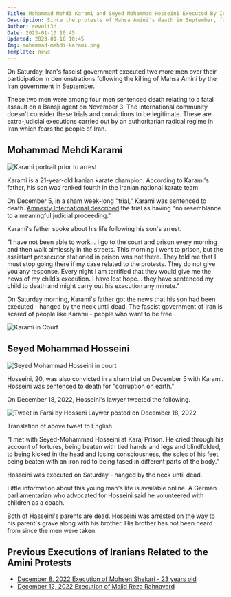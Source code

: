 ```yaml
---
Title: Mohammad Mehdi Karami and Seyed Mohammad Hosseini Executed By Iran's Fascist Government
Description: Since the protests of Mahsa Amini's death in September, four men have been executed.
Author: revolt3d
Date: 2023-01-10 10:45
Updated: 2023-01-10 10:45
Img: mohammad-mehdi-karami.png
Template: news
---
```

On Saturday, Iran's fascist government executed two more men over their participation in demonstrations following the killing of Mahsa Amini by the Iran government in September.

These two men were among four men sentenced death relating to a fatal assault on a Bansji agent on November 3. The international community doesn't consider these trials and convictions to be legitimate. These are extra-judicial executions carried out by an authoritarian radical regime in Iran which fears the people of Iran.

## Mohammad Mehdi Karami

![Karami portrait prior to arrest](%assets_url%/mohammad-mehdi-karami-1.png)

Karami is a 21-year-old Iranian karate champion. According to Karami's father, his son was ranked fourth in the Iranian national karate team. 

On December 5, in a sham week-long "trial," Karami was sentenced to death. [Amnesty International described](https://www.amnesty.org/en/documents/mde13/6308/2022/en/) the trial as having "no resemblance to a meaningful judicial proceeding."

Karami's father spoke about his life following his son's arrest.

"I have not been able to work... I go to the court and prison every morning and then walk aimlessly in the streets. This morning I went to prison, but the assistant prosecutor stationed in prison was not there. They told me that I must stop going there if my case related to the protests. They do not give you any response. Every night I am terrified that they would give me the news of my child’s execution. I have lost hope... they have sentenced my child to death and might carry out his execution any minute."

On Saturday morning, Karami's father got the news that his son had been executed - hanged by the neck until dead. The fascist government of Iran is scared of people like Karami - people who want to be free.

![Karami in Court](%assets_url%/mohammad-mehdi-karami.png)

## Seyed Mohammad Hosseini

![Seyed Mohammad Hosseini in court](%assets_url%/seyed-mohammad-hosseini.png)

Hosseini, 20, was also convicted in a sham trial on December 5 with Karami. Hosseini was sentenced to death for "corruption on earth."

On December 18, 2022, Hosseini's lawyer tweeted the following.

![Tweet in Farsi by Hosseni Laywer posted on December 18, 2022](%assets_url%/hosseini-lawyer-tweet.png)

Translation of above tweet to English.

"I met with Seyed-Mohammad Hosseini at Karaj Prison. He cried through his account of tortures, being beaten with tied hands and legs and blindfolded, to being kicked in the head and losing consciousness, the soles of his feet being beaten with an iron rod to being tased in different parts of the body."

Hosseini was executed on Saturday - hanged by the neck until dead. 

Little information about this young man's life is available online. A German parliamentarian who advocated for Hosseini said he volunteered with children as a coach.

Both of Hasseini's parents are dead. Hosseini was arrested on the way to his parent's grave along with his brother. His brother has not been heard from since the men were taken.

## Previous Executions of Iranians Related to the Amini Protests

* [December 8, 2022 Execution of Mohsen Shekari - 23 years old](12092022-mohsen-shekari-execution)
* [December 12, 2022 Execution of Majid Reza Rahnavard](20230110-majid-reza-rahnavard-execution)